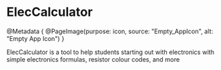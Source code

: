 # ElecCalculator

@Metadata {
    @PageImage(purpose: icon, source: "Empty_AppIcon", alt: "Empty App Icon")
}

ElecCalculator is a tool to help students starting out with electronics with simple electronics formulas, resistor colour codes, and more